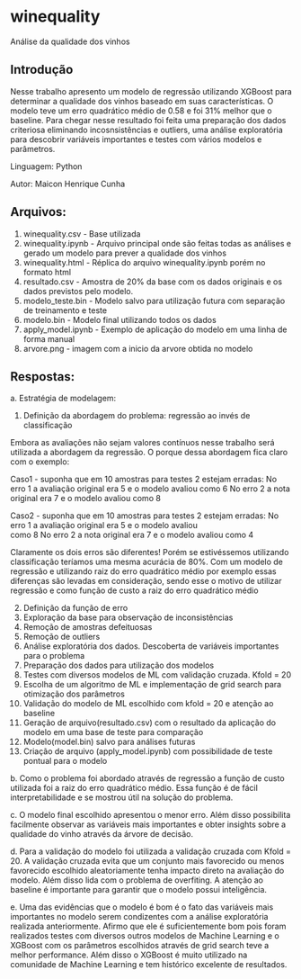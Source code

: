 # winequality

Análise da qualidade dos vinhos

## Introdução

Nesse trabalho apresento um modelo de regressão utilizando XGBoost para determinar a qualidade dos vinhos baseado em suas  características. O modelo teve um erro quadrático médio de 0.58 e foi 31% melhor que o baseline. Para chegar nesse resultado foi feita uma preparação dos dados criteriosa eliminando incosnsistências e outliers, uma análise exploratória para descobrir variáveis importantes e testes com vários modelos e parâmetros. 

Linguagem: Python

Autor: Maicon Henrique Cunha

## Arquivos:

1. winequality.csv - Base utilizada
2. winequality.ipynb - Arquivo principal onde são feitas todas as análises e gerado um modelo para prever a qualidade dos vinhos
3. winequality.html - Réplica do arquivo  winequality.ipynb porém no formato html
4. resultado.csv - Amostra de 20% da base com os dados originais e os dados previstos pelo modelo.
5. modelo_teste.bin - Modelo salvo para utilização futura com separação de treinamento e teste
6. modelo.bin - Modelo final utilizando todos os dados
7. apply_model.ipynb - Exemplo de aplicação do modelo em uma linha de forma manual
8. arvore.png - imagem com a inicio da arvore obtida no modelo

## Respostas:

a. Estratégia de modelagem:


  1. Definição da abordagem do problema: regressão ao invés de classificação   
  
  Embora as avaliações não sejam valores contínuos nesse trabalho será utilizada a abordagem da regressão. O porque dessa       abordagem fica claro com o exemplo:
  
  Caso1 - suponha que em 10 amostras para testes 2 estejam erradas: No erro 1 a avaliação original era 5 e o modelo avaliou
  como 6   No erro 2 a nota original era 7 e o modelo avaliou como 8
  
  Caso2 - suponha que em 10 amostras para testes 2 estejam erradas: No erro 1 a avaliação original era 5 e o modelo avaliou  
  como 8   No erro 2 a nota original era 7 e o modelo avaliou como 4
  
  Claramente os dois erros são diferentes! Porém se estivéssemos utilizando classificação teríamos uma mesma acurácia de 80%.
  Com um modelo de regressão e utilizando raiz do erro quadrático médio por exemplo essas diferenças são levadas em 
  consideração, sendo esse o motivo de utilizar regressão e como função de custo a raiz do erro quadrático médio
  
  2. Definição da função de erro
  3. Exploração da base para observação de inconsistências
  4. Remoção de amostras defeituosas
  5. Remoção de outliers
  6. Análise exploratória dos dados. Descoberta de variáveis importantes para o problema
  7. Preparação dos dados para utilização dos modelos
  8. Testes com diversos modelos de ML com validação cruzada. Kfold = 20
  9. Escolha de um algoritmo de ML e implementação de grid search para otimização dos parâmetros
  10. Validação do modelo de ML escolhido com kfold = 20 e atenção ao baseline
  11. Geração de arquivo(resultado.csv) com o resultado da aplicação do modelo em uma base de teste para comparação
  12. Modelo(model.bin) salvo para análises futuras
  13. Criação de arquivo (apply_model.ipynb) com possibilidade de teste pontual para o modelo

b. Como o problema foi abordado através de regressão a função de custo utilizada foi a raiz do erro quadrático médio. Essa função é de fácil interpretabilidade e se mostrou útil na solução do problema.

c. O modelo final escolhido apresentou o menor erro. Além disso possibilita facilmente observar as variáveis mais importantes e obter insights sobre a qualidade do vinho através da árvore de decisão.

d. Para a validação do modelo foi utilizada a validação cruzada com Kfold = 20. A validação cruzada evita que um conjunto mais favorecido ou menos favorecido escolhido aleatoriamente tenha impacto direto na avaliação do modelo. Além disso lida com o problema de overfiting. A atenção ao baseline é importante para garantir que o modelo possui inteligência.

e. Uma das evidências que o modelo é bom é o fato das variáveis mais importantes no modelo serem condizentes com a análise exploratória realizada anteriormente. Afirmo que ele é suficientemente bom pois foram realizados testes com diversos outros modelos de Machine Learning e o XGBoost com os parâmetros escolhidos através de grid search teve a melhor performance. Além disso o XGBoost é muito utilizado na comunidade de Machine Learning e tem histórico excelente de resultados.
